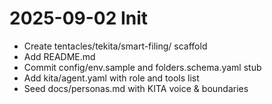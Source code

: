 # 2025-09-02 Init

- Create tentacles/tekita/smart-filing/ scaffold
- Add README.md
- Commit config/env.sample and folders.schema.yaml stub
- Add kita/agent.yaml with role and tools list
- Seed docs/personas.md with KITA voice & boundaries

